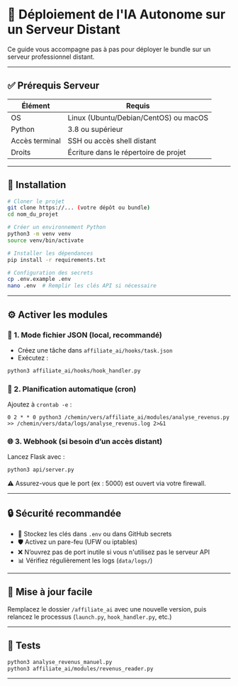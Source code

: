 # 🚀 Déploiement de l'IA Autonome sur un Serveur Distant

Ce guide vous accompagne pas à pas pour déployer le bundle sur un serveur professionnel distant.

---

## ✅ Prérequis Serveur

| Élément         | Requis                              |
|------------------|--------------------------------------|
| OS              | Linux (Ubuntu/Debian/CentOS) ou macOS |
| Python          | 3.8 ou supérieur                    |
| Accès terminal  | SSH ou accès shell distant          |
| Droits          | Écriture dans le répertoire de projet |

---

## 🔧 Installation

```bash
# Cloner le projet
git clone https://... (votre dépôt ou bundle)
cd nom_du_projet

# Créer un environnement Python
python3 -m venv venv
source venv/bin/activate

# Installer les dépendances
pip install -r requirements.txt

# Configuration des secrets
cp .env.example .env
nano .env  # Remplir les clés API si nécessaire
```

---

## ⚙️ Activer les modules

### 📄 1. Mode fichier JSON (local, recommandé)
- Créez une tâche dans `affiliate_ai/hooks/task.json`
- Exécutez :
```bash
python3 affiliate_ai/hooks/hook_handler.py
```

### 🔁 2. Planification automatique (cron)
Ajoutez à `crontab -e` :
```
0 2 * * 0 python3 /chemin/vers/affiliate_ai/modules/analyse_revenus.py >> /chemin/vers/data/logs/analyse_revenus.log 2>&1
```

### 🌐 3. Webhook (si besoin d’un accès distant)
Lancez Flask avec :
```bash
python3 api/server.py
```
⚠️ Assurez-vous que le port (ex : 5000) est ouvert via votre firewall.

---

## 🔒 Sécurité recommandée

- 🔐 Stockez les clés dans `.env` ou dans GitHub secrets
- 🛡️ Activez un pare-feu (UFW ou iptables)
- ❌ N’ouvrez pas de port inutile si vous n'utilisez pas le serveur API
- 📊 Vérifiez régulièrement les logs (`data/logs/`)

---

## 🔁 Mise à jour facile

Remplacez le dossier `/affiliate_ai` avec une nouvelle version,
puis relancez le processus (`launch.py`, `hook_handler.py`, etc.)

---

## 🧪 Tests

```bash
python3 analyse_revenus_manuel.py
python3 affiliate_ai/modules/revenus_reader.py
```

---
